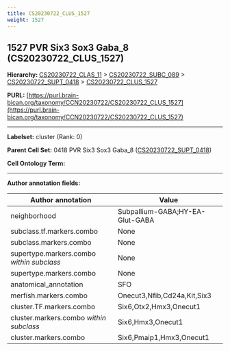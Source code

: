 ```yaml
---
title: CS20230722_CLUS_1527
weight: 1527
---
```

## 1527 PVR Six3 Sox3 Gaba_8 (CS20230722_CLUS_1527)
<b>Hierarchy: </b>
[CS20230722_CLAS_11](../CS20230722_CLAS_11) >
[CS20230722_SUBC_089](../CS20230722_SUBC_089) >
[CS20230722_SUPT_0418](../CS20230722_SUPT_0418) >
[CS20230722_CLUS_1527](../CS20230722_CLUS_1527)

**PURL:** [https://purl.brain-bican.org/taxonomy/CCN20230722/CS20230722_CLUS_1527](https://purl.brain-bican.org/taxonomy/CCN20230722/CS20230722_CLUS_1527)

---


**Labelset:** cluster (Rank: 0)

**Parent Cell Set:** 0418 PVR Six3 Sox3 Gaba_8 ([CS20230722_SUPT_0418](../CS20230722_SUPT_0418))



**Cell Ontology Term:** 

[MARKER GENES.]: #


---

[TRANSFERRED ANNOTATIONS.]: #


[AUTHOR ANNOTATION FIELDS.]: #


**Author annotation fields:**

| Author annotation | Value |
|-------------------|-------|
|neighborhood|Subpallium-GABA;HY-EA-Glut-GABA|
|subclass.tf.markers.combo|None|
|subclass.markers.combo|None|
|supertype.markers.combo _within subclass_|None|
|supertype.markers.combo|None|
|anatomical_annotation|SFO|
|merfish.markers.combo|Onecut3,Nfib,Cd24a,Kit,Six3|
|cluster.TF.markers.combo|Six6,Otx2,Hmx3,Onecut1|
|cluster.markers.combo _within subclass_|Six6,Hmx3,Onecut1|
|cluster.markers.combo|Six6,Pmaip1,Hmx3,Onecut1|
